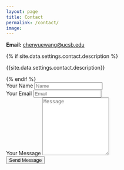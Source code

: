 ```yaml
---
layout: page
title: Contact
permalink: /contact/
image: 
---
```

**Email:** [chenyuewang@ucsb.edu](chenyuewang@ucsb.edu)


<div class="form-box">
  <div class="contact-head">
    {% if site.data.settings.contact.description %}
      <p class="page-description">{{site.data.settings.contact.description}}</p>
    {% endif %}
  </div>
  <form class="form" action="{% if site.data.settings.contact.email %}https://formspree.io/{{site.data.settings.contact.email}}{% else %}#{% endif %}" method="POST">
    <div class="form__group">
      <label class="form__label screen-reader-text" for="form-name">Your Name</label>
      <input class="form__input" id="form-name" type="text" name="name" placeholder="Name" required>
    </div>
    <div class="form__group">
      <label class="form__label screen-reader-text" for="form-email">Your Email</label>
      <input class="form__input" id="form-email" type="email" name="_replyto" placeholder="Email" required>
    </div>
    <div class="form__group">
      <label class="form__label screen-reader-text" for="form-text">Your Message</label>
      <textarea class="form__input" id="form-text" name="text" rows="10" placeholder="Message" required></textarea>
    </div>
    <div class="form__group">
      <button class="button" type="submit">Send Message</button>
    </div>
  </form>
</div>